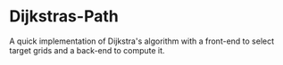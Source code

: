 # Dijkstras-Path
A quick implementation of Dijkstra's algorithm with a front-end to select target grids and a back-end to compute it.
